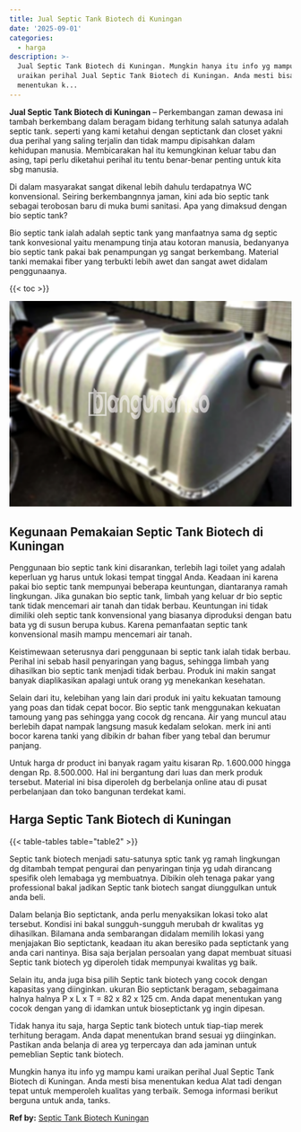 ```yaml
---
title: Jual Septic Tank Biotech di Kuningan
date: '2025-09-01'
categories:
  - harga
description: >-
  Jual Septic Tank Biotech di Kuningan. Mungkin hanya itu info yg mampu kami
  uraikan perihal Jual Septic Tank Biotech di Kuningan. Anda mesti bisa
  menentukan k...
---
```


**Jual Septic Tank Biotech di Kuningan** – Perkembangan zaman dewasa ini tambah berkembang dalam beragam bidang terhitung salah satunya adalah septic tank. seperti yang kami ketahui dengan septictank dan closet yakni dua perihal yang saling terjalin dan tidak mampu dipisahkan dalam kehidupan manusia. Membicarakan hal itu kemungkinan keluar tabu dan asing, tapi perlu diketahui perihal itu tentu benar-benar penting untuk kita sbg manusia.

Di dalam masyarakat sangat dikenal lebih dahulu terdapatnya WC konvensional. Seiring berkembangnnya jaman, kini ada bio septic tank sebagai terobosan baru di muka bumi sanitasi. Apa yang dimaksud dengan bio septic tank?

Bio septic tank ialah adalah septic tank yang manfaatnya sama dg septic tank konvesional yaitu menampung tinja atau kotoran manusia, bedanyanya bio septic tank pakai bak penampungan yg sangat berkembang. Material tanki memakai fiber yang terbukti lebih awet dan sangat awet didalam penggunaanya.

{{< toc >}}

![Jual Septic Tank Biotech di Kuningan](/images/jual-bio-septictank-10.png)

## Kegunaan Pemakaian Septic Tank Biotech di Kuningan

Penggunaan bio septic tank kini disarankan, terlebih lagi toilet yang adalah keperluan yg harus untuk lokasi tempat tinggal Anda. Keadaan ini karena pakai bio septic tank mempunyai beberapa keuntungan, diantaranya ramah lingkungan. Jika gunakan bio septic tank, limbah yang keluar dr bio septic tank tidak mencemari air tanah dan tidak berbau. Keuntungan ini tidak dimiliki oleh septic tank konvensional yang biasanya diproduksi dengan batu bata yg di susun berupa kubus. Karena pemanfaatan septic tank konvensional masih mampu mencemari air tanah.

Keistimewaan seterusnya dari penggunaan bi septic tank ialah tidak berbau. Perihal ini sebab hasil penyaringan yang bagus, sehingga limbah yang dihasilkan bio septic tank menjadi tidak berbau. Produk ini makin sangat banyak diaplikasikan apalagi untuk orang yg menekankan kesehatan.

Selain dari itu, kelebihan yang lain dari produk ini yaitu kekuatan tamoung yang poas dan tidak cepat bocor. Bio septic tank menggunakan kekuatan tamoung yang pas sehingga yang cocok dg rencana. Air yang muncul atau berlebih dapat nampak langsung masuk kedalam selokan. merk ini anti bocor karena tanki yang dibikin dr bahan fiber yang tebal dan berumur panjang.

Untuk harga dr product ini banyak ragam yaitu kisaran Rp. 1.600.000 hingga dengan Rp. 8.500.000. Hal ini bergantung dari luas dan merk produk tersebut. Material ini bisa diperoleh dg berbelanja online atau di pusat perbelanjaan dan toko bangunan terdekat kami.

## Harga Septic Tank Biotech di Kuningan

{{< table-tables table="table2" >}}

Septic tank biotech menjadi satu-satunya sptic tank yg ramah lingkungan dg ditambah tempat pengurai dan penyaringan tinja yg udah dirancang spesifik oleh lemabaga yg membuatnya. Dibikin oleh tenaga pakar yang professional bakal jadikan Septic tank biotech sangat diunggulkan untuk anda beli.

Dalam belanja Bio septictank, anda perlu menyaksikan lokasi toko alat tersebut. Kondisi ini bakal sungguh-sungguh merubah dr kwalitas yg dihasilkan. Bilamana anda sembarangan didalam memilih lokasi yang menjajakan Bio septictank, keadaan itu akan beresiko pada septictank yang anda cari nantinya. Bisa saja berjalan persoalan yang dapat membuat situasi Septic tank biotech yg diperoleh tidak mempunyai kwalitas yg baik.

Selain itu, anda juga bisa pilih Septic tank biotech yang cocok dengan kapasitas yang diinginkan. ukuran Bio septictank beragam, sebagaimana halnya halnya P x L x T = 82 x 82 x 125 cm. Anda dapat menentukan yang cocok dengan yang di idamkan untuk bioseptictank yg ingin dipesan.

Tidak hanya itu saja, harga Septic tank biotech untuk tiap-tiap merek terhitung beragam. Anda dapat menentukan brand sesuai yg diinginkan. Pastikan anda belanja di area yg terpercaya dan ada jaminan untuk pemeblian Septic tank biotech.

Mungkin hanya itu info yg mampu kami uraikan perihal Jual Septic Tank Biotech di Kuningan. Anda mesti bisa menentukan kedua Alat tadi dengan tepat untuk memperoleh kualitas yang terbaik. Semoga informasi berikut berguna untuk anda, tanks.

**Ref by:** [Septic Tank Biotech Kuningan](https://id.wikipedia.org/wiki/Septic)
